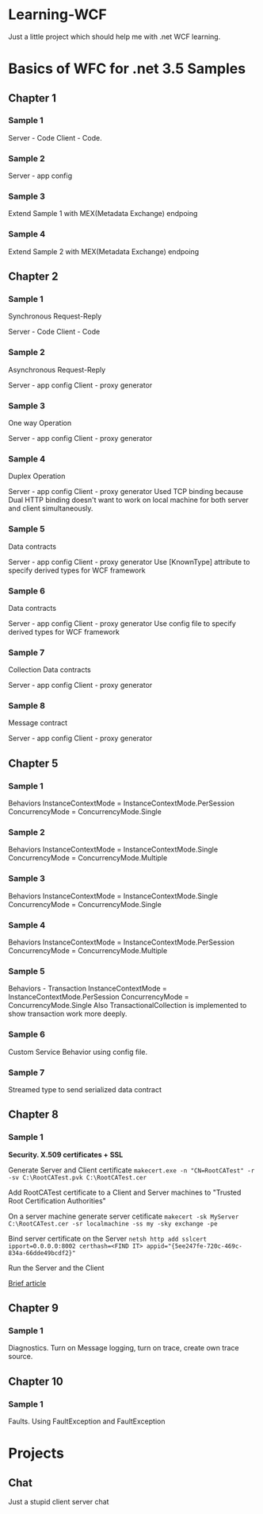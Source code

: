 # Learning-WCF
Just a little project which should help me with .net WCF learning.

# Basics of WFC for .net 3.5 Samples

## Chapter 1

### Sample 1

Server - Code 
Client - Code.

### Sample 2

Server - app config 

### Sample 3

Extend Sample 1 with MEX(Metadata Exchange) endpoing 

### Sample 4

Extend Sample 2 with MEX(Metadata Exchange) endpoing 

## Chapter 2

### Sample 1

Synchronous Request-Reply

Server - Code 
Client - Code

### Sample 2

Asynchronous Request-Reply

Server - app config 
Client - proxy generator

### Sample 3

One way Operation

Server - app config 
Client - proxy generator

### Sample 4

Duplex Operation

Server - app config 
Client - proxy generator
Used TCP binding because Dual HTTP binding doesn't want to work on local machine for both server and client simultaneously.

### Sample 5

Data contracts

Server - app config 
Client - proxy generator
Use [KnownType] attribute to specify derived types for WCF framework


### Sample 6

Data contracts

Server - app config 
Client - proxy generator
Use config file to specify derived types for WCF framework


### Sample 7

Collection Data contracts

Server - app config 
Client - proxy generator

### Sample 8

Message contract

Server - app config 
Client - proxy generator

## Chapter 5

### Sample 1

Behaviors 
InstanceContextMode = InstanceContextMode.PerSession
ConcurrencyMode = ConcurrencyMode.Single

### Sample 2

Behaviors 
InstanceContextMode = InstanceContextMode.Single
ConcurrencyMode = ConcurrencyMode.Multiple

### Sample 3

Behaviors 
InstanceContextMode = InstanceContextMode.Single
ConcurrencyMode = ConcurrencyMode.Single

### Sample 4

Behaviors 
InstanceContextMode = InstanceContextMode.PerSession
ConcurrencyMode = ConcurrencyMode.Multiple

### Sample 5

Behaviors - Transaction
InstanceContextMode = InstanceContextMode.PerSession
ConcurrencyMode = ConcurrencyMode.Single
Also TransactionalCollection is implemented to show transaction work more deeply.

### Sample 6

Custom Service Behavior using config file.

### Sample 7

Streamed type to send serialized data contract

## Chapter 8

### Sample 1

**Security. X.509 certificates + SSL**

Generate Server and Client certificate
```makecert.exe -n "CN=RootCATest" -r -sv C:\RootCATest.pvk C:\RootCATest.cer```

Add RootCATest certificate to a Client and Server machines to "Trusted Root Certification Authorities"

On a server machine generate server cetificate
```makecert -sk MyServer C:\RootCATest.cer -sr localmachine -ss my -sky exchange -pe```

Bind server certificate on the Server
```netsh http add sslcert ipport=0.0.0.0:8002 certhash=<FIND IT> appid="{5ee247fe-720c-469c-834a-66dde49bcdf2}"```

Run the Server and the Client 

[Brief article](https://msdn.microsoft.com/en-us/library/ff648498.aspx?f=255&MSPPError=-2147217396)

## Chapter 9

### Sample 1

Diagnostics. Turn on Message logging, turn on trace, create own trace source.

## Chapter 10

### Sample 1

Faults. Using FaultException and FaultException<T>

# Projects

## Chat

Just a stupid client server chat